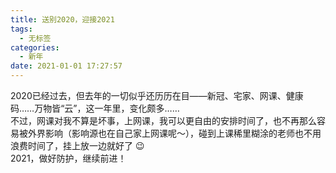 ```yaml
---
title: 送别2020，迎接2021
tags:
  - 无标签
categories:
  - 新年
date: 2021-01-01 17:27:57
---
```

2020已经过去，但去年的一切似乎还历历在目——新冠、宅家、网课、健康码……万物皆“云”，这一年里，变化颇多……  
不过，网课对我不算是坏事，上网课，我可以更自由的安排时间了，也不再那么容易被外界影响（影响源也在自己家上网课呢～），碰到上课稀里糊涂的老师也不用浪费时间了，挂上放一边就好了 :wink:   
2021，做好防护，继续前进！
